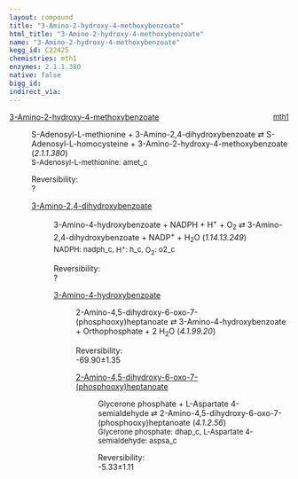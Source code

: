 ```yaml
---
layout: compound
title: "3-Amino-2-hydroxy-4-methoxybenzoate"
html_title: "3-Amino-2-hydroxy-4-methoxybenzoate"
name: "3-Amino-2-hydroxy-4-methoxybenzoate"
kegg_id: C22425
chemistries: mth1
enzymes: 2.1.1.380
native: false
bigg_id:
indirect_via:
---
```

<dl><dt class='rs-product'><a href='{{ site.url }}{{ site.baseurl }}/compounds/C22425' class='link-dark' data-bs-toggle='tooltip' data-bs-html='true' data-bs-title='KEGG: C22425'>3-Amino-2-hydroxy-4-methoxybenzoate</a><span style='float: right; max-width: 40%'><a href='{{ site.url }}{{ site.baseurl }}/chemistries/mth1' class='link-dark opacity-50' style='font-size: small; word-wrap: anywhere;'>mth1</a></span></dt><dd><p>S-Adenosyl-L-methionine + 3-Amino-2,4-dihydroxybenzoate &#8644; S-Adenosyl-L-homocysteine + 3-Amino-2-hydroxy-4-methoxybenzoate (<i>2.1.1.380</i>)<br /><span style='font-size: small;'><span data-bs-toggle='tooltip' data-bs-html='true' data-bs-title='KEGG: C00019'>S-Adenosyl-L-methionine</span>: amet_c</span><br /><div class="reversibility_info">Reversibility: <div class="progress"><div class="progress-bar bg-light" role="progressbar" style="width: 100%" aria-valuenow="0" aria-valuemin="0" aria-valuemax="100"></div></div><span>?</span><div class="progress"><div class="progress-bar bg-light" role="progressbar" style="width: 100%" aria-valuenow="0" aria-valuemin="0" aria-valuemax="10"></div></div></div></p><dl><dt><a href='{{ site.url }}{{ site.baseurl }}/compounds/C22455' class='link-dark' data-bs-toggle='tooltip' data-bs-html='true' data-bs-title='KEGG: C22455'>3-Amino-2,4-dihydroxybenzoate</a><span style='float: right; max-width: 40%'><a href='{{ site.url }}{{ site.baseurl }}/chemistries/None' class='link-dark opacity-50' style='font-size: small; word-wrap: anywhere;'></a></span></dt><dd><p>3-Amino-4-hydroxybenzoate + NADPH + H<sup>+</sup> + O<sub>2</sub> &#8644; 3-Amino-2,4-dihydroxybenzoate + NADP<sup>+</sup> + H<sub>2</sub>O (<i>1.14.13.249</i>)<br /><span style='font-size: small;'><span data-bs-toggle='tooltip' data-bs-html='true' data-bs-title='KEGG: C00005'>NADPH</span>: nadph_c, <span data-bs-toggle='tooltip' data-bs-html='true' data-bs-title='KEGG: C00080'>H<sup>+</sup></span>: h_c, <span data-bs-toggle='tooltip' data-bs-html='true' data-bs-title='KEGG: C00007'>O<sub>2</sub></span>: o2_c</span><br /><div class="reversibility_info">Reversibility: <div class="progress"><div class="progress-bar bg-light" role="progressbar" style="width: 100%" aria-valuenow="0" aria-valuemin="0" aria-valuemax="100"></div></div><span>?</span><div class="progress"><div class="progress-bar bg-light" role="progressbar" style="width: 100%" aria-valuenow="0" aria-valuemin="0" aria-valuemax="10"></div></div></div></p><dl><dt><a href='{{ site.url }}{{ site.baseurl }}/compounds/C12115' class='link-dark' data-bs-toggle='tooltip' data-bs-html='true' data-bs-title='KEGG: C12115'>3-Amino-4-hydroxybenzoate</a><span style='float: right; max-width: 40%'><a href='{{ site.url }}{{ site.baseurl }}/chemistries/None' class='link-dark opacity-50' style='font-size: small; word-wrap: anywhere;'></a></span></dt><dd><p>2-Amino-4,5-dihydroxy-6-oxo-7-(phosphooxy)heptanoate &#8644; 3-Amino-4-hydroxybenzoate + Orthophosphate + 2 H<sub>2</sub>O (<i>4.1.99.20</i>)<br /><div class="reversibility_info">Reversibility: <div class="progress" style="flex-direction: row-reverse;"><div class="progress-bar bg-success" role="progressbar" style="width: 698.98%" aria-valuenow="-69.89751527590175" aria-valuemin="0" aria-valuemax="10"></div></div><span>-69.90&plusmn;1.35</span><div class="progress"><div class="progress-bar bg-danger" role="progressbar" style="width: 0%" aria-valuenow="-69.89751527590175" aria-valuemin="0" aria-valuemax="10"></div></div></div></p><dl><dt><a href='{{ site.url }}{{ site.baseurl }}/compounds/C20644' class='link-dark' data-bs-toggle='tooltip' data-bs-html='true' data-bs-title='KEGG: C20644'>2-Amino-4,5-dihydroxy-6-oxo-7-(phosphooxy)heptanoate</a><span style='float: right; max-width: 40%'><a href='{{ site.url }}{{ site.baseurl }}/chemistries/None' class='link-dark opacity-50' style='font-size: small; word-wrap: anywhere;'></a></span></dt><dd><p>Glycerone phosphate + L-Aspartate 4-semialdehyde &#8644; 2-Amino-4,5-dihydroxy-6-oxo-7-(phosphooxy)heptanoate (<i>4.1.2.56</i>)<br /><span style='font-size: small;'><span data-bs-toggle='tooltip' data-bs-html='true' data-bs-title='KEGG: C00111'>Glycerone phosphate</span>: dhap_c, <span data-bs-toggle='tooltip' data-bs-html='true' data-bs-title='KEGG: C00441'>L-Aspartate 4-semialdehyde</span>: aspsa_c</span><br /><div class="reversibility_info">Reversibility: <div class="progress" style="flex-direction: row-reverse;"><div class="progress-bar bg-success" role="progressbar" style="width: 53.30%" aria-valuenow="-5.330370059630983" aria-valuemin="0" aria-valuemax="10"></div><div class="progress-bar bg-warning" role="progressbar" style="width: 11.06%" aria-valuenow="-5.330370059630983" aria-valuemin="0" aria-valuemax="10"></div></div><span>-5.33&plusmn;1.11</span><div class="progress"><div class="progress-bar bg-danger" role="progressbar" style="width: 0%" aria-valuenow="-5.330370059630983" aria-valuemin="0" aria-valuemax="10"></div></div></div></p><dl></dl></dd></dl></dd></dl></dd></dl></dd></dl>